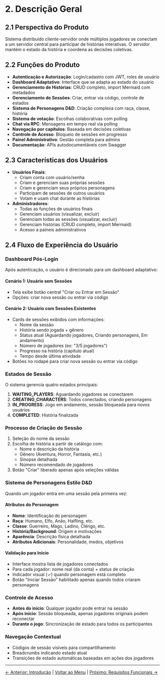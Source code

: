# 2. Descrição Geral

## 2.1 Perspectiva do Produto
Sistema distribuído cliente-servidor onde múltiplos jogadores se conectam a um servidor central para participar de histórias interativas. O servidor mantém o estado da história e coordena as decisões coletivas.

## 2.2 Funções do Produto
- **Autenticação e Autorização**: Login/cadastro com JWT, roles de usuário
- **Dashboard Adaptativo**: Interface que se adapta ao estado do usuário
- **Gerenciamento de Histórias**: CRUD completo, import Mermaid com metadados
- **Gerenciamento de Sessões**: Criar, entrar via código, controle de estados
- **Sistema de Personagens D&D**: Criação complexa com raça, classe, história
- **Sistema de votação**: Escolhas colaborativas com polling
- **Chat via RPC**: Mensagens em tempo real via polling
- **Navegação por capítulos**: Baseada em decisões coletivas
- **Controle de Acesso**: Bloqueio de sessões em progresso
- **Painel Administrativo**: Gestão completa para admins
- **Documentação**: APIs autodocumentáveis com Swagger

## 2.3 Características dos Usuários
- **Usuários Finais**:
  - Criam conta com usuário/senha
  - Criam e gerenciam suas próprias sessões
  - Criam e gerenciam seus próprios personagens
  - Participam de sessões de outros usuários
  - Votam e usam chat durante as histórias
- **Administradores**:
  - Todas as funções de usuários finais
  - Gerenciam usuários (visualizar, excluir)
  - Gerenciam todas as sessões (visualizar, excluir)
  - Gerenciam histórias (CRUD completo, import Mermaid)
  - Acesso a paineis administrativos

## 2.4 Fluxo de Experiência do Usuário

### Dashboard Pós-Login
Após autenticação, o usuário é direcionado para um dashboard adaptativo:

#### Cenário 1: Usuário sem Sessões
- Tela exibe botão central "Criar ou Entrar em Sessão"
- Opções: criar nova sessão ou entrar via código

#### Cenário 2: Usuário com Sessões Existentes
- Cards de sessões exibidos com informações:
  - Nome da sessão
  - História sendo jogada + gênero
  - Status atual (Aguardando jogadores, Criando personagens, Em andamento)
  - Número de jogadores (ex: "3/5 jogadores")
  - Progresso na história (capítulo atual)
  - Tempo desde última atividade
- Botões no rodapé para criar nova sessão ou entrar via código

### Estados de Sessão
O sistema gerencia quatro estados principais:

1. **WAITING_PLAYERS**: Aguardando jogadores se conectarem
2. **CREATING_CHARACTERS**: Todos conectados, criando personagens
3. **IN_PROGRESS**: Jogo em andamento, sessão bloqueada para novos usuários
4. **COMPLETED**: História finalizada

### Processo de Criação de Sessão
1. Seleção do nome da sessão
2. Escolha de história a partir de catálogo com:
   - Nome e descrição da história
   - Gênero (Aventura, Horror, Fantasia, etc.)
   - Sinopse detalhada
   - Número recomendado de jogadores
3. Botão "Criar" liberado apenas após seleções válidas

### Sistema de Personagens Estilo D&D
Quando um jogador entra em uma sessão pela primeira vez:

#### Atributos do Personagem
- **Nome**: Identificação do personagem
- **Raça**: Humano, Elfo, Anão, Halfling, etc.
- **Classe**: Guerreiro, Mago, Ladino, Clérigo, etc.
- **História/Background**: Origem e motivações
- **Aparência**: Descrição física detalhada
- **Atributos Adicionais**: Personalidade, medos, objetivos

#### Validação para Início
- Interface mostra lista de jogadores conectados
- Para cada jogador: nome real (da conta) + status de criação
- Indicador visual (✓) quando personagem está completo
- Botão "Iniciar Sessão" habilitado apenas quando todos criaram personagens

### Controle de Acesso
- **Antes do início**: Qualquer jogador pode entrar na sessão
- **Após início**: Sessão bloqueada, apenas jogadores originais podem reconectar
- **Durante o jogo**: Sincronização de estado para todos os participantes

### Navegação Contextual
- Códigos de sessão visíveis para compartilhamento
- Breadcrumbs indicando estado atual
- Transições de estado automáticas baseadas em ações dos jogadores

---

[← Anterior: Introdução](./01-introducao.md) | [Voltar ao Menu](./README.md) | [Próximo: Requisitos Funcionais →](./03-requisitos-funcionais.md)